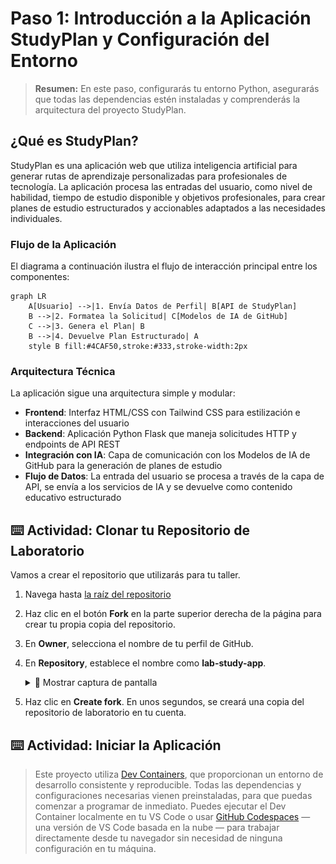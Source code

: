 # Paso 1: Introducción a la Aplicación StudyPlan y Configuración del Entorno

> **Resumen:**
> En este paso, configurarás tu entorno Python, asegurarás que todas las dependencias estén instaladas y comprenderás la arquitectura del proyecto StudyPlan.

## ¿Qué es StudyPlan?

StudyPlan es una aplicación web que utiliza inteligencia artificial para generar rutas de aprendizaje personalizadas para profesionales de tecnología. La aplicación procesa las entradas del usuario, como nivel de habilidad, tiempo de estudio disponible y objetivos profesionales, para crear planes de estudio estructurados y accionables adaptados a las necesidades individuales.

### Flujo de la Aplicación

El diagrama a continuación ilustra el flujo de interacción principal entre los componentes:

```mermaid
graph LR
    A[Usuario] -->|1. Envía Datos de Perfil| B[API de StudyPlan]
    B -->|2. Formatea la Solicitud| C[Modelos de IA de GitHub]
    C -->|3. Genera el Plan| B
    B -->|4. Devuelve Plan Estructurado| A
    style B fill:#4CAF50,stroke:#333,stroke-width:2px
```

### Arquitectura Técnica

La aplicación sigue una arquitectura simple y modular:

- **Frontend**: Interfaz HTML/CSS con Tailwind CSS para estilización e interacciones del usuario
- **Backend**: Aplicación Python Flask que maneja solicitudes HTTP y endpoints de API REST
- **Integración con IA**: Capa de comunicación con los Modelos de IA de GitHub para la generación de planes de estudio
- **Flujo de Datos**: La entrada del usuario se procesa a través de la capa de API, se envía a los servicios de IA y se devuelve como contenido educativo estructurado

## ⌨️ Actividad: Clonar tu Repositorio de Laboratorio

Vamos a crear el repositorio que utilizarás para tu taller.

1. Navega hasta [la raíz del repositorio](/)
2. Haz clic en el botón **Fork** en la parte superior derecha de la página para crear tu propia copia del repositorio.
3. En **Owner**, selecciona el nombre de tu perfil de GitHub.
4. En **Repository**, establece el nombre como **lab-study-app**.

   <details>
      <summary>📸 Mostrar captura de pantalla</summary>
       <img src="../../images/1-fork-configuration.png" alt="Captura de pantalla de la configuración del Fork" />
   </details>

5. Haz clic en **Create fork**. En unos segundos, se creará una copia del repositorio de laboratorio en tu cuenta.

## ⌨️ Actividad: Iniciar la Aplicación

> Este proyecto utiliza [Dev Containers](https://code.visualstudio.com/docs/devcontainers/containers), que proporcionan un entorno de desarrollo consistente y reproducible. Todas las dependencias y configuraciones necesarias vienen preinstaladas, para que puedas comenzar a programar de inmediato. Puedes ejecutar el Dev Container localmente en tu VS Code o usar [GitHub Codespaces](https://github.com/features/codespaces) — una versión de VS Code basada en la nube — para trabajar directamente desde tu navegador sin necesidad de ninguna configuración en tu máquina.
